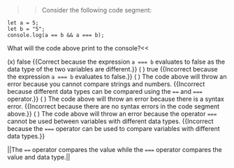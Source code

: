 >>Consider the following code segment:

```
let a = 5;
let b = "5";
console.log(a == b && a === b);
```

What will the code above print to the console?<<

(x) false {{Correct because the expression `a === b` evaluates to false as the data type of the two variables are different.}}
( ) true {{Incorrect because the expression `a === b` evaluates to false.}}
( ) The code above will throw an error because you cannot compare strings and numbers. {{Incorrect because different data types can be compared using the `==` and `===` operator.}}
( ) The code above will throw an error because there is a syntax error. {{Incorrect because there are no syntax errors in the code segment above.}}
( ) The code above will throw an error because the operator `===` cannot be used between variables with different data types. {{Incorrect because the `===` operator can be used to compare variables with different data types.}}

||The `==` operator compares the value while the `===` operator compares the value and data type.||
